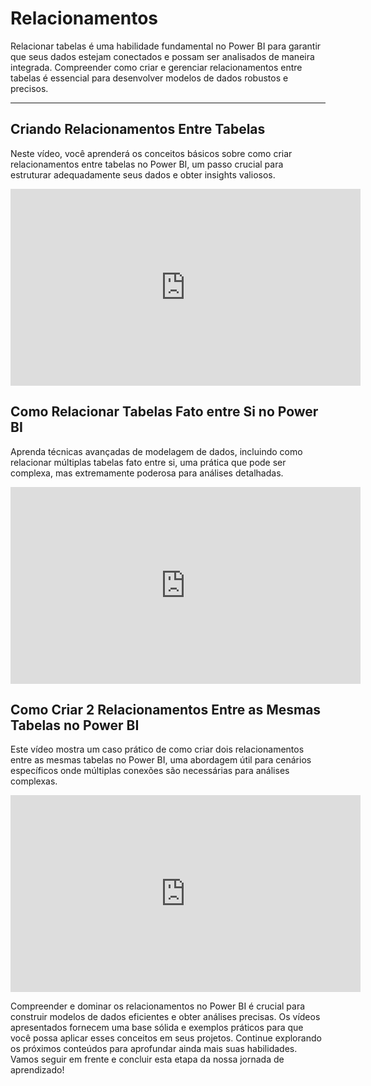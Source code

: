 # Relacionamentos

Relacionar tabelas é uma habilidade fundamental no Power BI para garantir que seus dados estejam conectados e possam ser analisados de maneira integrada. Compreender como criar e gerenciar relacionamentos entre tabelas é essencial para desenvolver modelos de dados robustos e precisos.

---

## Criando Relacionamentos Entre Tabelas

Neste vídeo, você aprenderá os conceitos básicos sobre como criar relacionamentos entre tabelas no Power BI, um passo crucial para estruturar adequadamente seus dados e obter insights valiosos.

<iframe width="560" height="315" src="https://www.youtube.com/embed/2cMsNn2D70E?si=zYLk_wQfpnm7U9xD" title="YouTube video player" frameborder="0" allow="accelerometer; autoplay; clipboard-write; encrypted-media; gyroscope; picture-in-picture; web-share" referrerpolicy="strict-origin-when-cross-origin" allowfullscreen></iframe>

## Como Relacionar Tabelas Fato entre Si no Power BI 

Aprenda técnicas avançadas de modelagem de dados, incluindo como relacionar múltiplas tabelas fato entre si, uma prática que pode ser complexa, mas extremamente poderosa para análises detalhadas.

<iframe width="560" height="315" src="https://www.youtube.com/embed/QZTOvYMjS8E?si=cgMXDRIU5QFO2yTm" title="YouTube video player" frameborder="0" allow="accelerometer; autoplay; clipboard-write; encrypted-media; gyroscope; picture-in-picture; web-share" referrerpolicy="strict-origin-when-cross-origin" allowfullscreen></iframe>

## Como Criar 2 Relacionamentos Entre as Mesmas Tabelas no Power BI

Este vídeo mostra um caso prático de como criar dois relacionamentos entre as mesmas tabelas no Power BI, uma abordagem útil para cenários específicos onde múltiplas conexões são necessárias para análises complexas.

<iframe width="560" height="315" src="https://www.youtube.com/embed/7XMgIfXFlGQ?si=YCLh8jxzhv5ETKay" title="YouTube video player" frameborder="0" allow="accelerometer; autoplay; clipboard-write; encrypted-media; gyroscope; picture-in-picture; web-share" referrerpolicy="strict-origin-when-cross-origin" allowfullscreen></iframe>

Compreender e dominar os relacionamentos no Power BI é crucial para construir modelos de dados eficientes e obter análises precisas. Os vídeos apresentados fornecem uma base sólida e exemplos práticos para que você possa aplicar esses conceitos em seus projetos. Continue explorando os próximos conteúdos para aprofundar ainda mais suas habilidades. Vamos seguir em frente e concluir esta etapa da nossa jornada de aprendizado!